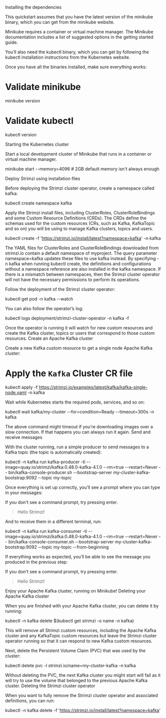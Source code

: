 Installing the dependencies

This quickstart assumes that you have the latest version of the minikube binary, which you can get from the minikube website.

Minikube requires a container or virtual machine manager. The Minikube documentation includes a list of suggested options in the getting started guide.

You’ll also need the kubectl binary, which you can get by following the kubectl installation instructions from the Kubernetes website.

Once you have all the binaries installed, make sure everything works:

# Validate minikube
minikube version

# Validate kubectl
kubectl version

Starting the Kubernetes cluster

Start a local development cluster of Minikube that runs in a container or virtual machine manager.

minikube start --memory=4096 # 2GB default memory isn't always enough

Deploy Strimzi using installation files

Before deploying the Strimzi cluster operator, create a namespace called kafka:

kubectl create namespace kafka

Apply the Strimzi install files, including ClusterRoles, ClusterRoleBindings and some Custom Resource Definitions (CRDs). The CRDs define the schemas used for the custom resources (CRs, such as Kafka, KafkaTopic and so on) you will be using to manage Kafka clusters, topics and users.

kubectl create -f 'https://strimzi.io/install/latest?namespace=kafka' -n kafka

The YAML files for ClusterRoles and ClusterRoleBindings downloaded from strimzi.io contain a default namespace of myproject. The query parameter namespace=kafka updates these files to use kafka instead. By specifying -n kafka when running kubectl create, the definitions and configurations without a namespace reference are also installed in the kafka namespace. If there is a mismatch between namespaces, then the Strimzi cluster operator will not have the necessary permissions to perform its operations.

Follow the deployment of the Strimzi cluster operator:

kubectl get pod -n kafka --watch

You can also follow the operator’s log:

kubectl logs deployment/strimzi-cluster-operator -n kafka -f

Once the operator is running it will watch for new custom resources and create the Kafka cluster, topics or users that correspond to those custom resources.
Create an Apache Kafka cluster

Create a new Kafka custom resource to get a single node Apache Kafka cluster:

# Apply the `Kafka` Cluster CR file
kubectl apply -f https://strimzi.io/examples/latest/kafka/kafka-single-node.yaml -n kafka 

Wait while Kubernetes starts the required pods, services, and so on:

kubectl wait kafka/my-cluster --for=condition=Ready --timeout=300s -n kafka 

The above command might timeout if you’re downloading images over a slow connection. If that happens you can always run it again.
Send and receive messages

With the cluster running, run a simple producer to send messages to a Kafka topic (the topic is automatically created):

kubectl -n kafka run kafka-producer -ti --image=quay.io/strimzi/kafka:0.48.0-kafka-4.1.0 --rm=true --restart=Never -- bin/kafka-console-producer.sh --bootstrap-server my-cluster-kafka-bootstrap:9092 --topic my-topic

Once everything is set up correctly, you’ll see a prompt where you can type in your messages:

If you don't see a command prompt, try pressing enter.

>Hello Strimzi!

And to receive them in a different terminal, run:

kubectl -n kafka run kafka-consumer -ti --image=quay.io/strimzi/kafka:0.48.0-kafka-4.1.0 --rm=true --restart=Never -- bin/kafka-console-consumer.sh --bootstrap-server my-cluster-kafka-bootstrap:9092 --topic my-topic --from-beginning

If everything works as expected, you’ll be able to see the message you produced in the previous step:

If you don't see a command prompt, try pressing enter.

>Hello Strimzi!

Enjoy your Apache Kafka cluster, running on Minikube!
Deleting your Apache Kafka cluster

When you are finished with your Apache Kafka cluster, you can delete it by running:

kubectl -n kafka delete $(kubectl get strimzi -o name -n kafka)

This will remove all Strimzi custom resources, including the Apache Kafka cluster and any KafkaTopic custom resources but leave the Strimzi cluster operator running so that it can respond to new Kafka custom resources.

Next, delete the Persistent Volume Claim (PVC) that was used by the cluster:

kubectl delete pvc -l strimzi.io/name=my-cluster-kafka -n kafka

Without deleting the PVC, the next Kafka cluster you might start will fail as it will try to use the volume that belonged to the previous Apache Kafka cluster.
Deleting the Strimzi cluster operator

When you want to fully remove the Strimzi cluster operator and associated definitions, you can run:

kubectl -n kafka delete -f 'https://strimzi.io/install/latest?namespace=kafka'
